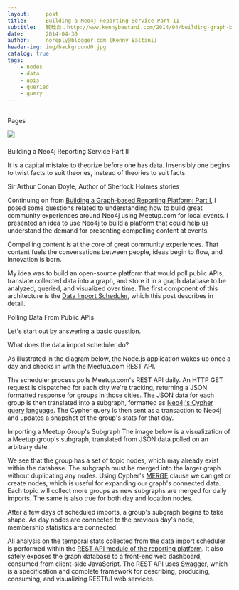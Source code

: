 ```yaml
---
layout:     post
title:      Building a Neo4j Reporting Service Part II
subtitle:   转载自：http://www.kennybastani.com/2014/04/building-graph-based-analytics-platform-part-2.html
date:       2014-04-30
author:     noreply@blogger.com (Kenny Bastani)
header-img: img/background0.jpg
catalog: true
tags:
    - nodes
    - data
    - apis
    - queried
    - query
---
```















## 
Pages






![](https://resources.blogblog.com/img/icon18_wrench_allbkg.png)
















### 
Building a Neo4j Reporting Service Part II


> 
It is a capital mistake to theorize before one has data. Insensibly one begins to twist facts to suit theories, instead of theories to suit facts.

Sir Arthur Conan Doyle, Author of Sherlock Holmes stories

Continuing on from [Building a Graph-based Reporting Platform: Part I](http://www.kennybastani.com/2014/04/building-graph-based-analytics-platform-part-1.html), I posed some questions related to understanding how to build great community experiences around Neo4j using Meetup.com for local events. I presented an idea to use Neo4j to build a platform that could help us understand the demand for presenting compelling content at events.

Compelling content is at the core of great community experiences. That content fuels the conversations between people, ideas begin to flow, and innovation is born.

My idea was to build an open-source platform that would poll public APIs, translate collected data into a graph, and store it in a graph database to be analyzed, queried, and visualized over time. The first component of this architecture is the [Data Import Scheduler](https://github.com/neo4j-meetups-reporting/wiki#data-import-scheduler), which this post describes in detail.


Polling Data From Public APIs

Let's start out by answering a basic question.




> 
What does the data import scheduler do?

As illustrated in the diagram below, the Node.js application wakes up once a day and checks in with the Meetup.com REST API.


The scheduler process polls Meetup.com's REST API daily. An HTTP GET request is dispatched for each city we're tracking, returning a JSON formatted response for groups in those cities. The JSON data for each group is then translated into a subgraph, formatted as [Neo4j's Cypher query language](http://docs.neo4j.org/chunked/stable/cypher-query-lang.html). The Cypher query is then sent as a transaction to Neo4j and updates a snapshot of the group's stats for that day.


Importing a Meetup Group's Subgraph
The image below is a visualization of a Meetup group's subgraph, translated from JSON data polled on an arbitrary date.


We see that the group has a set of topic nodes, which may already exist within the database. The subgraph must be merged into the larger graph without duplicating any nodes. Using Cypher's [MERGE](http://docs.neo4j.org/chunked/stable/query-merge.html) clause we can get or create nodes, which is useful for expanding our graph's connected data. Each topic will collect more groups as new subgraphs are merged for daily imports. The same is also true for both day and location nodes.

After a few days of scheduled imports, a group's subgraph begins to take shape. As day nodes are connected to the previous day's node, membership statistics are connected.




All analysis on the temporal stats collected from the data import scheduler is performed within the [REST API module of the reporting platform](https://github.com/neo4j-contrib/neo4j-meetups-reporting/wiki#rest-api). It also safely exposes the graph database to a front-end web dashboard, consumed from client-side JavaScript. The REST API uses [Swagger](https://github.com/neo4j-contrib/neo4j-meetups-reporting/wiki#the-swagger-project), which is a specification and complete framework for describing, producing, consuming, and visualizing RESTful web services.





